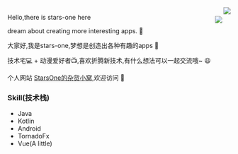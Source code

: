 <img align="right" src="https://github-readme-stats.vercel.app/api?username=stars-one&show_icons=true&icon_color=CE1D2D&text_color=718096&bg_color=ffffff&hide_title=true&locale=cn&card_width=450" />

<img align="right" style="margin-top:20px !important;" src="https://github-readme-stats.vercel.app/api/top-langs/?username=stars-one&card_width=450&theme=vue&layout=compact&langs_count=10&hide=html,css&locale=cn" />

Hello,there is stars-one here

dream about creating more interesting apps. 📱

大家好,我是stars-one,梦想是创造出各种有趣的apps 📱

技术宅💻 + 动漫爱好者📺,喜欢折腾新技术,有什么想法可以一起交流哦~ 😃

个人网站 [StarsOne的杂货小窝](https://stars-one.site/),欢迎访问 🎉
### Skill(技术栈)

- Java
- Kotlin
- Android
- TornadoFx
- Vue(A little)
